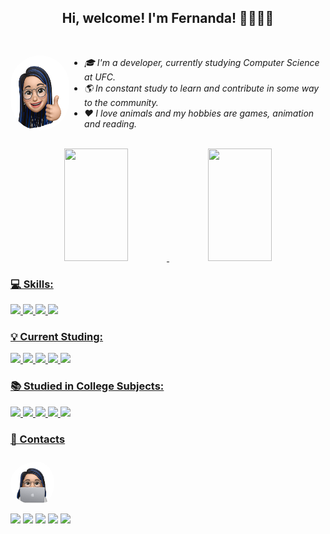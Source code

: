 <h2 align = 'center' > Hi, welcome! I'm Fernanda! 👋👩🏻‍💻 </h1><br>
<div style="display: flex; justify-content: space-between; align-items: center">
  <section>
    <img align="center" alt="Fernanda-pic" height="120" style="border-radius: 70px;" src="img\Fernanda-profile-pic.PNG">
  </section>
  <section><em>
    <ul>
        <li>🎓 I'm a developer, currently studying Computer Science at UFC.</li>
        <li>🌎 In constant study to learn and contribute in some way to the community.</li>
        <li>❤️ I love animals and my hobbies are games, animation and reading.</em></li>
    </ul>
  </section>
</div><br>

<div align="center">
  <a href="https://github.com/fernandacostads">
  <img height="180em" width="45%" src="https://github-readme-stats.vercel.app/api?username=fernandacostads&show_icons=true&theme=dracula&include_all_commits=true&count_private=true"/>
  <img height="180em" width="45%" src="https://github-readme-stats.vercel.app/api/top-langs/?username=fernandacostads&layout=compact&langs_count=7&theme=dracula"/>
</div>

### 💻 Skills:

<div style="display: inline">
    <img src = 'https://img.shields.io/badge/HTML5-E34F26?style=for-the-badge&logo=html5&logoColor=white'>
    <img src = 'https://img.shields.io/badge/CSS3-1572B6?style=for-the-badge&logo=css3&logoColor=white'>
    <img src = 'https://img.shields.io/badge/JavaScript-323330?style=for-the-badge&logo=javascript&logoColor=F7DF1E'>
     <img src = 'https://img.shields.io/badge/TypeScript-007ACC?style=for-the-badge&logo=typescript&logoColor=white'>
    
</div>

### 💡 Current Studing:

<div style="display: inline">
    <img src = 'https://img.shields.io/badge/TypeScript-007ACC?style=for-the-badge&logo=typescript&logoColor=white'> 
    <img src = 'https://img.shields.io/badge/React-20232A?style=for-the-badge&logo=react&logoColor=61DAFB'>
    <img src = 'https://img.shields.io/badge/Angular-DD0031?style=for-the-badge&logo=angular&logoColor=white'>
    <img src = 'https://img.shields.io/badge/Node.js-43853D?style=for-the-badge&logo=node.js&logoColor=white'>
    <img src = 'https://img.shields.io/badge/Amazon_AWS-232F3E?style=for-the-badge&logo=amazon-aws&logoColor=white'>
</div>

### 📚 Studied in College Subjects:

<div style="display: inline">
    <img src = 'https://img.shields.io/badge/Python-3776AB?style=for-the-badge&logo=python&logoColor=white'>
    <img src = 'https://img.shields.io/badge/C-00599C?style=for-the-badge&logo=c&logoColor=white'>
    <img src = 'https://img.shields.io/badge/Java-ED8B00?style=for-the-badge&logo=java&logoColor=white'> 
    <img src = 'https://img.shields.io/badge/Microsoft_SQL_Server-CC2927?style=for-the-badge&logo=microsoft-sql-server&logoColor=white'>
    <img src = 'https://img.shields.io/badge/PostgreSQL-316192?style=for-the-badge&logo=postgresql&logoColor=white'>
</div>
  
  ### 📝 Contacts 

  <div >
    <img alt="Fernanda-pic" height="70" style="border-radius:50px; padding: 10px 16px 10px 0" src="img\Fernanda-pc-pic.PNG">
  </div>
 
<div style="display: inline"> 
  <a href = "mailto:fernandacostadev@gmail.com"><img src="https://img.shields.io/badge/Gmail-D14836?style=for-the-badge&logo=gmail&logoColor=white" target="_blank"></a>
  <a href = "mailto:fernanda.costa@outlook.com"><img src="https://img.shields.io/badge/Microsoft_Outlook-0078D4?style=for-the-badge&logo=microsoft-outlook&logoColor=white" target="_blank"></a>
  <a href="https://www.linkedin.com/in/fernandacostads/" target="_blank"><img src="https://img.shields.io/badge/-LinkedIn-%230077B5?style=for-the-badge&logo=linkedin&logoColor=white" target="_blank"></a> 
  <a href="https://fercosta.medium.com/"><img src="https://img.shields.io/badge/Medium-12100E?style=for-the-badge&logo=medium&logoColor=white"  target="_blank"></a>
  <a href="https://twitter.com/fernanddacosta"><img src="https://img.shields.io/badge/Twitter-1DA1F2?style=for-the-badge&logo=twitter&logoColor=white"></a>
  
</div>
